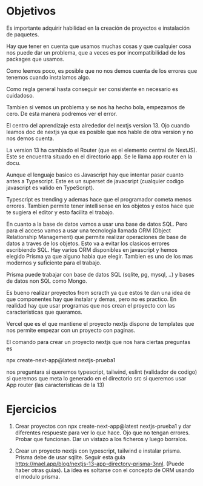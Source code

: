 # Objetivos

Es importante adquirir habilidad en la creación de proyectos e instalación de paquetes.

Hay que tener en cuenta que usamos muchas cosas y que cualquier cosa nos puede dar un  problema, que a veces es por incompatibilidad de los packages que usamos.

Como leemos poco, es posible que no nos demos cuenta de los errores que tenemos cuando instalamos algo.

Como regla general hasta conseguir ser consistente en necesario es cuidadoso.

Tambien si vemos un problema y se nos ha hecho bola, empezamos de cero. De esta manera podremos ver el error.

El centro del aprendizaje esta alrededor del nextjs version 13. Ojo cuando leamos doc de nextjs ya que es posible que nos hable de otra version y no nos demos cuenta.

La version 13 ha cambiado el Router (que es el elemento central de NextJS). Este se encuentra situado en el directorio app. Se le llama app router en la docu.

Aunque el lenguaje basico es Javascript hay que intentar pasar cuanto antes a Typescript. Este es un superset de javacsript (cualquier codigo javascript es valido en TypeScript).

Typescript es trending y ademas hace que el programador cometa menos errores. Tambien permite tener intellisense en los objetos y estos hace que te sugiera el editor y esto facilita el trabajo.

En cuanto a la base de datos vamos a usar una base de datos SQL. Pero para el acceso vamos a usar una tecnologia llamada ORM (Object Relationship Management) que permite realizar operaciones de base de datos a traves de los objetos. Esto va a evitar los clasicos errores escribiendo SQL. Hay varios ORM disponibles en javascript y hemos elegido Prisma ya que alguno habia que elegir. Tambien es uno de los mas modernos y suficiente para el trabajo.

Prisma puede trabajar con base de datos SQL (sqlite, pg, mysql, ..) y bases de datos non SQL como Mongo.

Es bueno realizar proyectos from scracth ya que estos te dan una idea de que componentes hay que instalar y demas, pero no es practico. En realidad hay que usar programas que nos crean el proyecto con las caracteristicas que queramos. 

Vercel que es el que mantiene el proyecto nextjs dispone de templates que nos permite empezar con un proyecto con paginas.


El comando para crear un proyecto nextjs que nos hara ciertas preguntas es

npx create-next-app@latest nextjs-prueba1

nos preguntara si queremos typescript, tailwind, eslint (validador de codigo)
si queremos que meta lo generado en el directorio src
si queremos usar App router (las caracteristicas de la 13)


# Ejercicios

1. Crear proyectos con npx create-next-app@latest nextjs-prueba1 y dar diferentes respueste para ver lo que hace. Ojo que no tengan errores. Probar que funcionan. Dar un vistazo a los ficheros y luego borralos.

2. Crear un proyecto nextjs con typescript, tailwind  e instalar prisma. Prisma debe de usar sqlite. Seguir esta guia https://mael.app/blog/nextjs-13-app-directory-prisma-3nnl. (Puede haber otras guias). La idea es soltarse con el concepto de ORM usando el modulo prisma.


